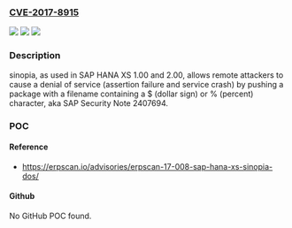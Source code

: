 ### [CVE-2017-8915](https://cve.mitre.org/cgi-bin/cvename.cgi?name=CVE-2017-8915)
![](https://img.shields.io/static/v1?label=Product&message=n%2Fa&color=blue)
![](https://img.shields.io/static/v1?label=Version&message=n%2Fa&color=blue)
![](https://img.shields.io/static/v1?label=Vulnerability&message=n%2Fa&color=brighgreen)

### Description

sinopia, as used in SAP HANA XS 1.00 and 2.00, allows remote attackers to cause a denial of service (assertion failure and service crash) by pushing a package with a filename containing a $ (dollar sign) or % (percent) character, aka SAP Security Note 2407694.

### POC

#### Reference
- https://erpscan.io/advisories/erpscan-17-008-sap-hana-xs-sinopia-dos/

#### Github
No GitHub POC found.

